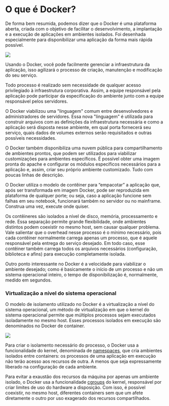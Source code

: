 # O que é Docker?

De forma bem resumida, podemos dizer que o Docker é uma plataforma aberta, criada com o objetivo de facilitar o desenvolvimento, a implantação e a execução de aplicações em ambientes isolados. Foi desenhada especialmente para disponibilizar uma aplicação da forma mais rápida possível.

![](images/docker.jpg)

Usando o Docker, você pode facilmente gerenciar a infraestrutura da aplicação, isso agilizará o processo de criação, manutenção e modificação do seu serviço. 

Todo processo é realizado sem necessidade de qualquer acesso privilegiado à infraestrutura corporativa. Assim, a equipe responsável pela aplicação pode participar da especificação do ambiente junto com a equipe responsável pelos servidores.

O Docker viabilizou uma "linguagem" comum entre desenvolvedores e administradores de servidores. Essa nova "linguagem" é utilizada para construir arquivos com as definições da infraestrutura necessária e como a aplicação será disposta nesse ambiente, em qual porta fornecerá seu serviço, quais dados de volumes externos serão requisitados e outras possíveis necessidades.

O Docker também disponibiliza uma nuvem pública para compartilhamento de ambientes prontos, que podem ser utilizados para viabilizar customizações para ambientes específicos. É possível obter uma imagem pronta do apache e configurar os módulos específicos necessários para a aplicação e, assim, criar seu próprio ambiente customizado. Tudo com poucas linhas de descrição.

O Docker utiliza o modelo de contêiner para “empacotar” a aplicação que, após ser transformada em imagem Docker, pode ser reproduzida em plataforma de qualquer porte; ou seja, caso a aplicação funcione sem falhas em seu notebook, funcionará também no servidor ou no mainframe. Construa uma vez, execute onde quiser.

Os contêineres são isolados a nível de disco, memória, processamento e rede. Essa separação permite grande flexibilidade, onde ambientes distintos podem coexistir no mesmo host, sem causar qualquer problema. Vale salientar que o overhead nesse processo é o mínimo necessário, pois cada contêiner normalmente carrega apenas um processo, que é aquele responsável pela entrega do serviço desejado. Em todo caso, esse contêiner também carrega todos os arquivos necessários (configuração, biblioteca e afins) para execução completamente isolada.

Outro ponto interessante no Docker é a velocidade para viabilizar o ambiente desejado; como é basicamente o início de um processo e não um sistema operacional inteiro, o tempo de disponibilização é, normalmente, medido em segundos.

### Virtualização a nível do sistema operacional

O modelo de isolamento utilizado no Docker é a virtualização a nível do sistema operacional, um método de virtualização em que o kernel do sistema operacional permite que múltiplos processos sejam executados isoladamente no mesmo host. Esses processos isolados em execução são denominados no Docker de container.

![](images/docker2.png)

Para criar o isolamento necessário do processo, o Docker usa a funcionalidade do kernel, denominada de [namespaces](https://man7.org/linux/man-pages/man7/namespaces.7.html), que cria ambientes isolados entre containers: os processos de uma aplicação em execução não terão acesso aos recursos de outra. A menos que seja expressamente liberado na configuração de cada ambiente.

Para evitar a exaustão dos recursos da máquina por apenas um ambiente isolado, o Docker usa a funcionalidade [cgroups](https://en.wikipedia.org/wiki/Cgroups) do kernel, responsável por criar limites de uso do hardware a disposição. Com isso, é possível coexistir, no mesmo host, diferentes containers sem que um afete diretamente o outro por uso exagerado dos recursos compartilhados. 

